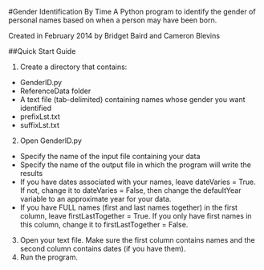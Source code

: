 #Gender Identification By Time
A Python program to identify the gender of personal names based on when a person may have been born.

Created in February 2014 by Bridget Baird and Cameron Blevins

##Quick Start Guide
1. Create a directory that contains:
  * GenderID.py
  *	ReferenceData folder
  *	A text file (tab-delimited) containing names whose gender you want identified
  *	prefixLst.txt
  *	suffixLst.txt
2. Open GenderID.py
  * Specify the name of the input file containing your data
  * Specify the name of the output file in which the program will write the results
  * If you have dates associated with your names, leave dateVaries = True. If not, change it to dateVaries = False, then change the defaultYear variable to an approximate year for your data.
  * If you have FULL names (first and last names together) in the first column, leave firstLastTogether = True. If you only have first names in this column, change it to firstLastTogether = False.
3. Open your text file. Make sure the first column contains names and the second column contains dates (if you have them).
4. Run the program.
